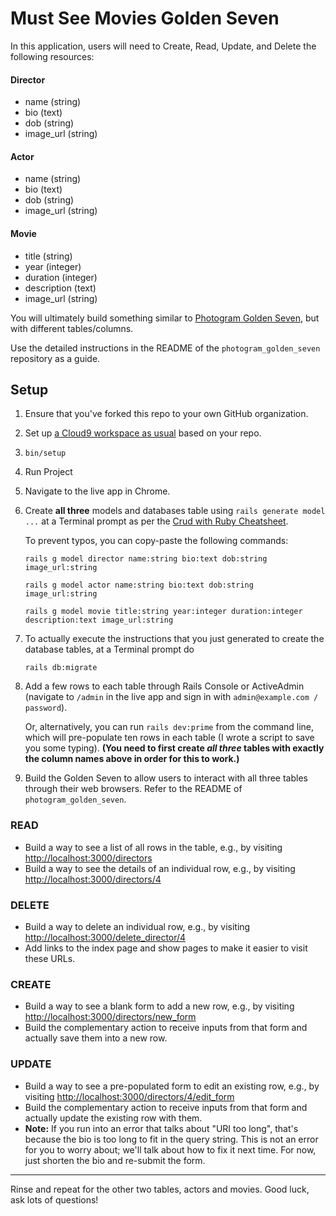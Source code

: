 # Must See Movies Golden Seven

In this application, users will need to Create, Read, Update, and Delete the following resources:

#### Director

 - name (string)
 - bio (text)
 - dob (string)
 - image_url (string)

#### Actor

 - name (string)
 - bio (text)
 - dob (string)
 - image_url (string)

#### Movie

 - title (string)
 - year (integer)
 - duration (integer)
 - description (text)
 - image_url (string)

You will ultimately build something similar to [Photogram Golden Seven](https://photogram-g7-final.herokuapp.com/), but with different tables/columns.

Use the detailed instructions in the README of the `photogram_golden_seven` repository as a guide.

## Setup

 1. Ensure that you've forked this repo to your own GitHub organization.
 1. Set up [a Cloud9 workspace as usual](https://guides.firstdraft.com/getting-started-with-cloud-9.html) based on your repo.
 1. `bin/setup`
 1. Run Project
 1. Navigate to the live app in Chrome.
 1. Create **all three** models and databases table using `rails generate model ...` at a Terminal prompt as per the [Crud with Ruby Cheatsheet](https://guides.firstdraft.com/crud-with-ruby.html).

    To prevent typos, you can copy-paste the following commands:


    ```
    rails g model director name:string bio:text dob:string image_url:string
    ```

    ```
    rails g model actor name:string bio:text dob:string image_url:string
    ```

    ```
    rails g model movie title:string year:integer duration:integer description:text image_url:string
    ```

 1. To actually execute the instructions that you just generated to create the database tables, at a Terminal prompt do

    ```
    rails db:migrate
    ```

 1. Add a few rows to each table through Rails Console or ActiveAdmin (navigate to `/admin` in the live app and sign in with `admin@example.com / password`).

    Or, alternatively, you can run `rails dev:prime` from the command line, which will pre-populate ten rows in each table (I wrote a script to save you some typing). **(You need to first create _all three_ tables with exactly the column names above in order for this to work.)**

  1. Build the Golden Seven to allow users to interact with all three tables through their web browsers. Refer to the README of `photogram_golden_seven`.

### READ

 - Build a way to see a list of all rows in the table, e.g., by visiting [http://localhost:3000/directors](http://localhost:3000/directors)
 - Build a way to see the details of an individual row, e.g., by visiting [http://localhost:3000/directors/4](http://localhost:3000/directors/4)

### DELETE

 - Build a way to delete an individual row, e.g., by visiting [http://localhost:3000/delete_director/4](http://localhost:3000/delete_director/4)
 - Add links to the index page and show pages to make it easier to visit these URLs.

### CREATE

 - Build a way to see a blank form to add a new row, e.g., by visiting [http://localhost:3000/directors/new_form](http://localhost:3000/directors/new_form)
 - Build the complementary action to receive inputs from that form and actually save them into a new row.

### UPDATE

 - Build a way to see a pre-populated form to edit an existing row, e.g., by visiting [http://localhost:3000/directors/4/edit_form](http://localhost:3000/directors/4/edit_form)
 - Build the complementary action to receive inputs from that form and actually update the existing row with them.
 - **Note:** If you run into an error that talks about "URI too long", that's because the bio is too long to fit in the query string. This is not an error for you to worry about; we'll talk about how to fix it next time. For now, just shorten the bio and re-submit the form.

---

Rinse and repeat for the other two tables, actors and movies. Good luck, ask lots of questions!
